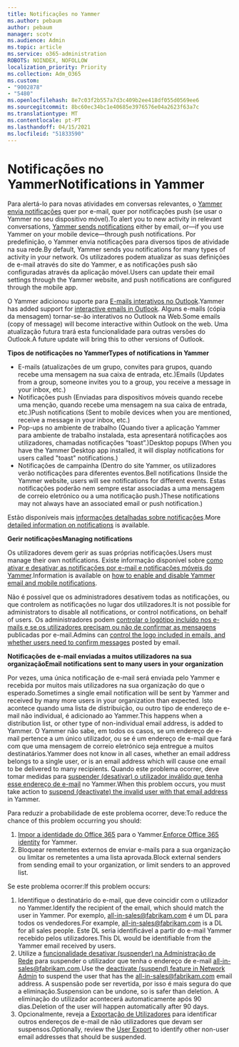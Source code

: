 ```yaml
---
title: Notificações no Yammer
ms.author: pebaum
author: pebaum
manager: scotv
ms.audience: Admin
ms.topic: article
ms.service: o365-administration
ROBOTS: NOINDEX, NOFOLLOW
localization_priority: Priority
ms.collection: Adm_O365
ms.custom:
- "9002878"
- "5480"
ms.openlocfilehash: 8e7c03f2b557a7d3c409b2ee418df055d0569ee6
ms.sourcegitcommit: 8bc60ec34bc1e40685e3976576e04a2623f63a7c
ms.translationtype: MT
ms.contentlocale: pt-PT
ms.lasthandoff: 04/15/2021
ms.locfileid: "51833590"
---
```

# <a name="notifications-in-yammer"></a><span data-ttu-id="b5df0-102">Notificações no Yammer</span><span class="sxs-lookup"><span data-stu-id="b5df0-102">Notifications in Yammer</span></span>

<span data-ttu-id="b5df0-103">Para alertá-lo para novas atividades em conversas relevantes, o [Yammer envia notificações](https://support.microsoft.com/en-gb/office/enable-or-disable-yammer-email-and-phone-notifications-93e530e0-189f-4768-8f28-7683d48cc996) quer por e-mail, quer por notificações push (se usar o Yammer no seu dispositivo móvel).</span><span class="sxs-lookup"><span data-stu-id="b5df0-103">To alert you to new activity in relevant conversations, [Yammer sends notifications](https://support.microsoft.com/en-gb/office/enable-or-disable-yammer-email-and-phone-notifications-93e530e0-189f-4768-8f28-7683d48cc996) either by email, or—if you use Yammer on your mobile device—through push notifications.</span></span> <span data-ttu-id="b5df0-104">Por predefinição, o Yammer envia notificações para diversos tipos de atividade na sua rede.</span><span class="sxs-lookup"><span data-stu-id="b5df0-104">By default, Yammer sends you notifications for many types of activity in your network.</span></span> <span data-ttu-id="b5df0-105">Os utilizadores podem atualizar as suas definições de e-mail através do site do Yammer, e as notificações push são configuradas através da aplicação móvel.</span><span class="sxs-lookup"><span data-stu-id="b5df0-105">Users can update their email settings through the Yammer website, and push notifications are configured through the mobile app.</span></span> 

<span data-ttu-id="b5df0-106">O Yammer adicionou suporte para [E-mails interativos no Outlook](https://techcommunity.microsoft.com/t5/outlook-blog/interactive-yammer-emails-in-outlook-on-the-web-are-here/ba-p/1209420).</span><span class="sxs-lookup"><span data-stu-id="b5df0-106">Yammer has added support for [interactive emails in Outlook](https://techcommunity.microsoft.com/t5/outlook-blog/interactive-yammer-emails-in-outlook-on-the-web-are-here/ba-p/1209420).</span></span> <span data-ttu-id="b5df0-107">Alguns e-mails (cópia da mensagem) tornar-se-ão interativos no Outlook na Web.</span><span class="sxs-lookup"><span data-stu-id="b5df0-107">Some emails (copy of message) will become interactive within Outlook on the web.</span></span> <span data-ttu-id="b5df0-108">Uma atualização futura trará esta funcionalidade para outras versões do Outlook.</span><span class="sxs-lookup"><span data-stu-id="b5df0-108">A future update will bring this to other versions of Outlook.</span></span>

<span data-ttu-id="b5df0-109">**Tipos de notificações no Yammer**</span><span class="sxs-lookup"><span data-stu-id="b5df0-109">**Types of notifications in Yammer**</span></span>

- <span data-ttu-id="b5df0-110">E-mails (atualizações de um grupo, convites para grupos, quando recebe uma mensagem na sua caixa de entrada, etc.)</span><span class="sxs-lookup"><span data-stu-id="b5df0-110">Emails (Updates from a group, someone invites you to a group, you receive a message in your inbox, etc.)</span></span>
- <span data-ttu-id="b5df0-111">Notificações push (Enviadas para dispositivos móveis quando recebe uma menção, quando recebe uma mensagem na sua caixa de entrada, etc.)</span><span class="sxs-lookup"><span data-stu-id="b5df0-111">Push notifications (Sent to mobile devices when you are mentioned, receive a message in your inbox, etc.)</span></span>
- <span data-ttu-id="b5df0-112">Pop-ups no ambiente de trabalho (Quando tiver a aplicação Yammer para ambiente de trabalho instalada, esta apresentará notificações aos utilizadores, chamadas notificações “toast”.)</span><span class="sxs-lookup"><span data-stu-id="b5df0-112">Desktop popups (When you have the Yammer Desktop app installed, it will display notifications for users called "toast" notifications.)</span></span>
- <span data-ttu-id="b5df0-113">Notificações de campainha (Dentro do site Yammer, os utilizadores verão notificações para diferentes eventos.</span><span class="sxs-lookup"><span data-stu-id="b5df0-113">Bell notifications (Inside the Yammer website, users will see notifications for different events.</span></span> <span data-ttu-id="b5df0-114">Estas notificações poderão nem sempre estar associadas a uma mensagem de correio eletrónico ou a uma notificação push.)</span><span class="sxs-lookup"><span data-stu-id="b5df0-114">These notifications may not always have an associated email or push notification.)</span></span>

<span data-ttu-id="b5df0-115">Estão disponíveis mais [informações detalhadas sobre notificações](https://support.microsoft.com/en-gb/office/enable-or-disable-yammer-email-and-phone-notifications-93e530e0-189f-4768-8f28-7683d48cc996).</span><span class="sxs-lookup"><span data-stu-id="b5df0-115">More [detailed information on notifications](https://support.microsoft.com/en-gb/office/enable-or-disable-yammer-email-and-phone-notifications-93e530e0-189f-4768-8f28-7683d48cc996) is available.</span></span>

<span data-ttu-id="b5df0-116">**Gerir notificações**</span><span class="sxs-lookup"><span data-stu-id="b5df0-116">**Managing notifications**</span></span>

<span data-ttu-id="b5df0-117">Os utilizadores devem gerir as suas próprias notificações.</span><span class="sxs-lookup"><span data-stu-id="b5df0-117">Users must manage their own notifications.</span></span> <span data-ttu-id="b5df0-118">Existe informação disponível sobre [como ativar e desativar as notificações por e-mail e notificações móveis do Yammer](https://support.microsoft.com/en-gb/office/enable-or-disable-yammer-email-and-phone-notifications-93e530e0-189f-4768-8f28-7683d48cc996).</span><span class="sxs-lookup"><span data-stu-id="b5df0-118">Information is available on [how to enable and disable Yammer email and mobile notifications](https://support.microsoft.com/en-gb/office/enable-or-disable-yammer-email-and-phone-notifications-93e530e0-189f-4768-8f28-7683d48cc996).</span></span> 

<span data-ttu-id="b5df0-119">Não é possível que os administradores desativem todas as notificações, ou que controlem as notificações no lugar dos utilizadores.</span><span class="sxs-lookup"><span data-stu-id="b5df0-119">It is not possible for administrators to disable all notifications, or control notifications, on behalf of users.</span></span> <span data-ttu-id="b5df0-120">Os administradores podem [controlar o logótipo incluído nos e-mails e se os utilizadores precisam ou não de confirmar as mensagens](https://docs.microsoft.com/yammer/configure-your-yammer-network/configure-email-and-yammer) publicadas por e-mail.</span><span class="sxs-lookup"><span data-stu-id="b5df0-120">Admins can [control the logo included in emails, and whether users need to confirm messages](https://docs.microsoft.com/yammer/configure-your-yammer-network/configure-email-and-yammer) posted by email.</span></span>

<span data-ttu-id="b5df0-121">**Notificações de e-mail enviadas a muitos utilizadores na sua organização**</span><span class="sxs-lookup"><span data-stu-id="b5df0-121">**Email notifications sent to many users in your organization**</span></span>

<span data-ttu-id="b5df0-122">Por vezes, uma única notificação de e-mail será enviada pelo Yammer e recebida por muitos mais utilizadores na sua organização do que o esperado.</span><span class="sxs-lookup"><span data-stu-id="b5df0-122">Sometimes a single email notification will be sent by Yammer and received by many more users in your organization than expected.</span></span> <span data-ttu-id="b5df0-123">Isto acontece quando uma lista de distribuição, ou outro tipo de endereço de e-mail não individual, é adicionado ao Yammer.</span><span class="sxs-lookup"><span data-stu-id="b5df0-123">This happens when a distribution list, or other type of non-individual email address, is added to Yammer.</span></span> <span data-ttu-id="b5df0-124">O Yammer não sabe, em todos os casos, se um endereço de e-mail pertence a um único utilizador, ou se é um endereço de e-mail que fará com que uma mensagem de correio eletrónico seja entregue a muitos destinatários.</span><span class="sxs-lookup"><span data-stu-id="b5df0-124">Yammer does not know in all cases, whether an email address belongs to a single user, or is an email address which will cause one email to be delivered to many recipients.</span></span> <span data-ttu-id="b5df0-125">Quando este problema ocorrer, deve tomar medidas para [suspender (desativar) o utilizador inválido que tenha esse endereço de e-mail](https://docs.microsoft.com/yammer/manage-yammer-users/add-block-or-remove-users#remove-users) no Yammer.</span><span class="sxs-lookup"><span data-stu-id="b5df0-125">When this problem occurs, you must take action to [suspend (deactivate) the invalid user with that email address](https://docs.microsoft.com/yammer/manage-yammer-users/add-block-or-remove-users#remove-users) in Yammer.</span></span> 

<span data-ttu-id="b5df0-126">Para reduzir a probabilidade de este problema ocorrer, deve:</span><span class="sxs-lookup"><span data-stu-id="b5df0-126">To reduce the chance of this problem occurring you should:</span></span>

1. <span data-ttu-id="b5df0-127">[Impor a identidade do Office 365](https://docs.microsoft.com/yammer/configure-your-yammer-network/enforce-office-365-identity) para o Yammer.</span><span class="sxs-lookup"><span data-stu-id="b5df0-127">[Enforce Office 365 identity](https://docs.microsoft.com/yammer/configure-your-yammer-network/enforce-office-365-identity) for Yammer.</span></span>
2. <span data-ttu-id="b5df0-128">Bloquear remetentes externos de enviar e-mails para a sua organização ou limitar os remetentes a uma lista aprovada.</span><span class="sxs-lookup"><span data-stu-id="b5df0-128">Block external senders from sending email to your organization, or limit senders to an approved list.</span></span>

<span data-ttu-id="b5df0-129">Se este problema ocorrer:</span><span class="sxs-lookup"><span data-stu-id="b5df0-129">If this problem occurs:</span></span>

1. <span data-ttu-id="b5df0-130">Identifique o destinatário do e-mail, que deve coincidir com o utilizador no Yammer.</span><span class="sxs-lookup"><span data-stu-id="b5df0-130">Identify the recipient of the email, which should match the user in Yammer.</span></span> <span data-ttu-id="b5df0-131">Por exemplo, all-in-sales@fabrikam.com é um DL para todos os vendedores.</span><span class="sxs-lookup"><span data-stu-id="b5df0-131">For example, all-in-sales@fabrikam.com is a DL for all sales people.</span></span> <span data-ttu-id="b5df0-132">Este DL seria identificável a partir do e-mail Yammer recebido pelos utilizadores.</span><span class="sxs-lookup"><span data-stu-id="b5df0-132">This DL would be identifiable from the Yammer email received by users.</span></span>
2. <span data-ttu-id="b5df0-133">Utilize a [funcionalidade desativar (suspender) na Administração de Rede](https://docs.microsoft.com/yammer/manage-yammer-users/add-block-or-remove-users#remove-users) para suspender o utilizador que tenha o endereço de e-mail all-in-sales@fabrikam.com.</span><span class="sxs-lookup"><span data-stu-id="b5df0-133">Use the [deactivate (suspend) feature in Network Admin](https://docs.microsoft.com/yammer/manage-yammer-users/add-block-or-remove-users#remove-users) to suspend the user that has the all-in-sales@fabrikam.com email address.</span></span> <span data-ttu-id="b5df0-134">A suspensão pode ser revertida, por isso é mais segura do que a eliminação.</span><span class="sxs-lookup"><span data-stu-id="b5df0-134">Suspension can be undone, so is safer than deletion.</span></span> <span data-ttu-id="b5df0-135">A eliminação do utilizador acontecerá automaticamente após 90 dias.</span><span class="sxs-lookup"><span data-stu-id="b5df0-135">Deletion of the user will happen automatically after 90 days.</span></span>
3. <span data-ttu-id="b5df0-136">Opcionalmente, reveja a [Exportação de Utilizadores](https://docs.microsoft.com/yammer/manage-security-and-compliance/export-yammer-enterprise-data#ExportUsers) para identificar outros endereços de e-mail de não utilizadores que devam ser suspensos.</span><span class="sxs-lookup"><span data-stu-id="b5df0-136">Optionally, review the [User Export](https://docs.microsoft.com/yammer/manage-security-and-compliance/export-yammer-enterprise-data#ExportUsers) to identify other non-user email addresses that should be suspended.</span></span>
